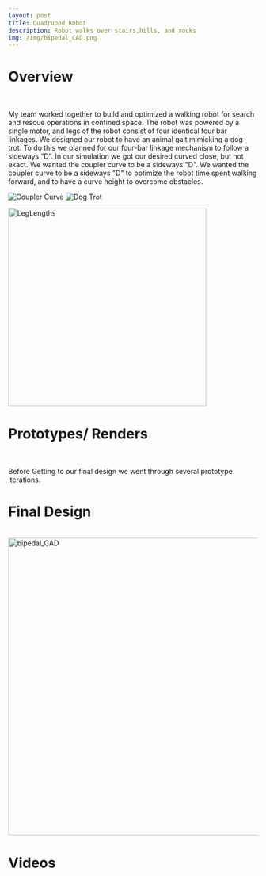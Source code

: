 ```yaml
---
layout: post
title: Quadruped Robot
description: Robot walks over stairs,hills, and rocks
img: /img/bipedal_CAD.png
---
```


# Overview
<br />

My team worked together to build and optimized a walking robot for search and rescue operations in confined space. The robot was powered by a single motor, and legs of the robot consist of four identical four bar linkages. We designed our robot to have an animal gait mimicking a dog trot. To do this we planned for our four-bar linkage mechanism to follow a sideways “D”. In our simulation we got our desired curved close, but not exact. We wanted the coupler curve to be a sideways "D". We wanted the coupler curve to be a sideways "D" to optimize the robot time spent walking forward, and to have a curve height to overcome obstacles.

![Coupler Curve](http://krcarter.github.io/img/biped_gif1.gif) ![Dog Trot](http://krcarter.github.io/img/biped_gif2.gif)

<img src="http://krcarter.github.io/img/LegLengths.png" alt="LegLengths" width="400"/>

# Prototypes/ Renders
<br />

Before Getting to our final design we went through several prototype iterations.

# Final Design
<br />

<img src="http://krcarter.github.io/img/bipedal_CAD.png" alt="bipedal_CAD" width="600"/>

# Videos
<br />
